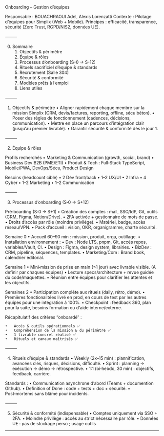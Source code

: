 Onboarding – Gestion d’équipes

Responsable : BOUACHRAOUI Adel, Alexis Lorenzatti
Contexte : Pilotage d’équipes pour Simplix (Web + Mobile).
Principes : efficacité, transparence, sécurité (Zero Trust, RGPD/NIS2, données UE).

⸻

0) Sommaire
	1.	Objectifs & périmètre
	2.	Équipe & rôles
	3.	Processus d’onboarding (S-0 → S-12)
	4.	Rituels sacrificiel d’équipe & standards
	5.	Recrutement (Salle 304)
	6.	Sécurité & conformité
	7.	Modèles prêts à l’emploi
	8.	Liens utiles

⸻

1) Objectifs & périmètre
	•	Aligner rapidement chaque membre sur la mission Simplix (CRM, devis/factures, reporting, offline, sécu béton).
	•	Poser des règles de fonctionnement (cadences, décisions, communication).
	•	Mettre en place un parcours d’intégration clair (jusqu’au premier livrable).
	•	Garantir sécurité & conformité dès le jour 1.

⸻

2) Équipe & rôles

Profils recherchés
	•	Marketing & Communication (growth, social, brand)
	•	Business Dev B2B (PME/ETI)
	•	Produit & Tech : Full‑Stack TypeScript, Mobile/PWA, DevOps/Sécu, Product Design

Besoins (headcount cible)
	•	2 Dév front/back
	•	1–2 UX/UI
	•	2 Infra
	•	4 Cyber
	•	1–2 Marketing
	•	1–2 Communication


⸻

3) Processus d’onboarding (S‑0 → S+12)

Pré‑boarding (S‑0 → S+1)
	•	Création des comptes : mail, SSO/IdP, Git, outils (CRM, Figma, Notion/Drive).
	•	2FA activée + gestionnaire de mots de passe.
	•	Droits d’accès par rôle (moindre privilège).
	•	Matériel, badge, accès réseau/VPN.
	•	Pack d’accueil : vision, OKR, organigramme, charte sécurité.

Semaine 0
	•	Accueil 60–90 min : mission, produit, orga, outillage.
	•	Installation environnement :
	•	Dev : Node LTS, pnpm, Git, accès repos, variables/Vault, CI.
	•	Design : Figma, design system, librairies.
	•	BizDev : CRM, pipeline, séquences, templates.
	•	Marketing/Com : Brand book, calendrier éditorial.

Semaine 1 
	•	Mini‑mission de prise en main (≤1 jour) avec livrable visible.
       (A definir par chaques équipes)
	•	Lecture specs/architecture + revue guidée du code/maquettes.
	•	Réunion entre équipes pour clarifier les attentes et les objectifs.

Semaines 2
	•	Participation complète aux rituels (daily, rétro, démo).
	•	Premières fonctionalitées livré en prod, en cours de test par les autres équipes pour une intégration à 100%.
	•	Checkpoint : feedback 360, plan pour la suite, besoins formation ou d'aide interne/externe.

Récapitulatif des critères “onboardé” :

	•	Accès & outils opérationnels ✅
	•	Compréhension de la mission & du périmètre ✅
	•	1 livrable concret réalisé ✅
	•	Rituels et canaux maîtrisés ✅

⸻

4) Rituels d’équipe & standards
	•	Weekly (2x–15 min) : plannification, avancées clés, risques, décisions, difficulté.
	•	Sprint : planning → exécution → démo → rétrospective.
	•	1:1 (bi‑hebdo, 30 min) : objectifs, feedback, carrière.
	
  Standards :
	•	Communication asynchrone d’abord (Teams + documention Github).
	•	Definition of Done : code + tests + doc + sécurité.
	•	Post‑mortems sans blâme pour incidents.


⸻

5) Sécurité & conformité (indispensable)
	•	Comptes uniquement via SSO + 2FA.
	•	Moindre privilège : accès au strict nécessaire par rôle.
	•	Données UE : pas de stockage perso ; usage outils


-----